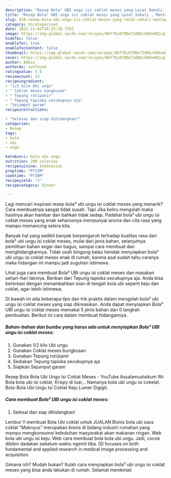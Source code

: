 ```yaml
---
description: "Resep Bola² UBI ungu isi coklat meses yang Lezat Sekali , Mantap"
title: "Resep Bola² UBI ungu isi coklat meses yang Lezat Sekali , Mantap"
slug: 816-resep-bola-ubi-ungu-isi-coklat-meses-yang-lezat-sekali-mantap
category: Uncategorized
date: 2022-11-02T20:25:38.735Z
image: https://img-global.cpcdn.com/recipes/86f76c0790e72d9b/680x482cq70/bola-ubi-ungu-isi-coklat-meses-foto-resep-utama.jpg
hideToc: false
enableToc: true
enableTocContent: false
thumbnail: https://img-global.cpcdn.com/recipes/86f76c0790e72d9b/680x482cq70/bola-ubi-ungu-isi-coklat-meses-foto-resep-utama.jpg
cover: https://img-global.cpcdn.com/recipes/86f76c0790e72d9b/680x482cq70/bola-ubi-ungu-isi-coklat-meses-foto-resep-utama.jpg
author: Admin
authorAv: notfound
ratingvalue: 3.6
reviewcount: 13
recipeingredient:
- "1/2 kilo Ubi ungu"
- " Coklat meses bungkusan"
- " Tepung rotipanir"
- " Tepung tapioka secukupnya aja"
- "Sejumput garam"
recipeinstructions:

- "Selesai dan siap dihidangkan!"
categories:
- Resep
tags:
- bola
- ubi
- ungu

katakunci: bola ubi ungu 
nutrition: 298 calories
recipecuisine: Indonesian
preptime: "PT22M"
cooktime: "PT30M"
recipeyield: "2"
recipecategory: Dinner

---
```



Lagi mencari inspirasi resep bola² ubi ungu isi coklat meses yang menarik? Cara membuatnya sangat tidak susah. Tapi Jika keliru mengolah maka hasilnya akan hambar dan bahkan tidak sedap. Padahal bola² ubi ungu isi coklat meses yang enak seharusnya mempunyai aroma dan cita rasa yang mampu memancing selera kita.


Banyak hal yang sedikit banyak berpengaruh terhadap kualitas rasa dari bola² ubi ungu isi coklat meses, mulai dari jenis bahan, selanjutnya pemilihan bahan segar dan bagus, sampai cara membuat dan menghidangkannya. Tidak usah bingung kalau hendak menyiapkan bola² ubi ungu isi coklat meses enak di rumah, karena asal sudah tahu caranya maka hidangan ini mampu jadi suguhan istimewa.

Lihat juga cara membuat Bola² UBI ungu isi coklat meses dan masakan sehari-hari lainnya. Berikan dari Tepung tapioka secukupnya aja. Anda bisa berkreasi dengan menambahkan isian di tengah bola ubi seperti keju dan coklat, agar lebih istimewa.


Di bawah ini ada beberapa tips dan trik praktis dalam mengolah bola² ubi ungu isi coklat meses yang siap dikreasikan. Anda dapat menyiapkan Bola² UBI ungu isi coklat meses memakai 5 jenis bahan dan 0 langkah pembuatan. Berikut ini cara dalam membuat hidangannya.

<!--inarticleads1-->

##### Bahan-bahan dan bumbu yang harus ada untuk menyiapkan Bola² UBI ungu isi coklat meses:

1. Gunakan 1/2 kilo Ubi ungu
1. Gunakan  Coklat meses bungkusan
1. Gunakan  Tepung roti/panir
1. Sediakan  Tepung tapioka secukupnya aja
1. Siapkan Sejumput garam


Resep Bola Bola Ubi Ungu Isi Coklat Meses - YouTube Assalamualaikum Wr. Bola bola ubi isi coklat, Krispy di luar,.. Namanya bola ubi ungu isi cokelat. Bola-Bola Ubi Ungu Isi Coklat Keju Lumer Digigit. 

<!--inarticleads2-->

##### Cara membuat Bola² UBI ungu isi coklat meses:


1. Selesai dan siap dihidangkan!

Lembur !! membuat Bola Ubi coklat untuk JUALAN Bisnis bola ubi saus coklat &#34;Maknyus&#34; merupakan bisnis di bidang industri rumahan yang mampu mengkonsumsi kebutuhan masyarakat akan makanan ringan. Web bola ubi ungu isi keju. Web cara membuat bola bola ubi ungu. Jadi, cocok dibikin dadakan sebelum waktu ngemil tiba. ISI focuses on both fundamental and applied research in medical image processing and acquisition. 

Gimana nih? Mudah bukan? Itulah cara menyiapkan bola² ubi ungu isi coklat meses yang bisa anda lakukan di rumah. Selamat menikmati
